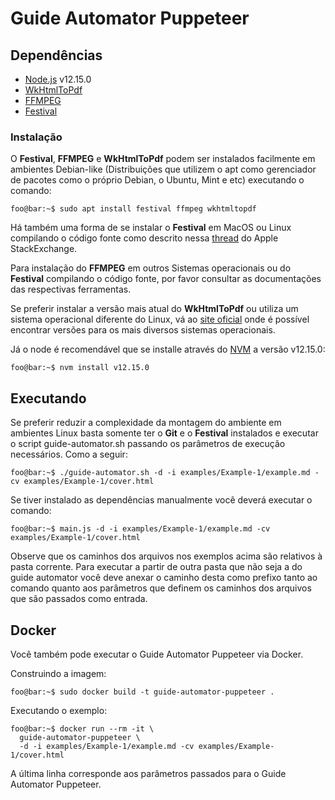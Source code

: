 # Guide Automator Puppeteer

## Dependências

- [Node.js](https://nodejs.org/en/) v12.15.0
- [WkHtmlToPdf](https://wkhtmltopdf.org/)
- [FFMPEG](https://ffmpeg.org/)
- [Festival](https://www.cstr.ed.ac.uk/projects/festival/)

### Instalação

O **Festival**, **FFMPEG** e **WkHtmlToPdf** podem ser instalados facilmente em ambientes Debian-like (Distribuições que utilizem o apt como gerenciador de pacotes como o próprio Debian, o Ubuntu, Mint e etc) executando o comando:

```console
foo@bar:~$ sudo apt install festival ffmpeg wkhtmltopdf
```

Há também uma forma de se instalar o **Festival** em MacOS ou Linux compilando o código fonte como descrito nessa [thread](https://apple.stackexchange.com/questions/128635/installing-the-festival-speech-synthesis-system-with-mavericks) do Apple StackExchange.

Para instalação do **FFMPEG** em outros Sistemas operacionais ou do **Festival** compilando o código fonte, por favor consultar as documentações das respectivas ferramentas.

Se preferir instalar a versão mais atual do **WkHtmlToPdf** ou utiliza um sistema operacional diferente do Linux, vá ao [site oficial](https://wkhtmltopdf.org/downloads.html) onde é possível encontrar versões para os mais diversos sistemas operacionais.

Já o node é recomendável que se installe através do [NVM](https://github.com/nvm-sh/nvm) a versão v12.15.0:

```console
foo@bar:~$ nvm install v12.15.0
```

## Executando

Se preferir reduzir a complexidade da montagem do ambiente em ambientes Linux basta somente ter o **Git** e o **Festival** instalados e executar o script guide-automator.sh passando os parâmetros de execução necessários. Como a seguir:

```console
foo@bar:~$ ./guide-automator.sh -d -i examples/Example-1/example.md -cv examples/Example-1/cover.html
```

Se tiver instalado as dependências manualmente você deverá executar o comando:
```console
foo@bar:~$ main.js -d -i examples/Example-1/example.md -cv examples/Example-1/cover.html
```
Observe que os caminhos dos arquivos nos exemplos acima são relativos à pasta corrente. Para executar a partir de outra pasta que não seja a do guide automator você deve anexar o caminho desta como prefixo tanto ao comando quanto aos parâmetros que definem os caminhos dos arquivos que são passados como entrada.

## Docker

Você também pode executar o Guide Automator Puppeteer via Docker.

Construindo a imagem:

```console
foo@bar:~$ sudo docker build -t guide-automator-puppeteer .
```

Executando o exemplo:

```console
foo@bar:~$ docker run --rm -it \
  guide-automator-puppeteer \
  -d -i examples/Example-1/example.md -cv examples/Example-1/cover.html
```

A última linha corresponde aos parâmetros passados para o Guide Automator Puppeteer.
